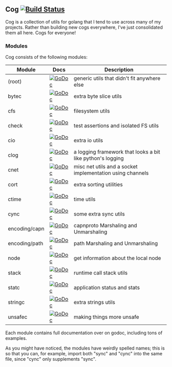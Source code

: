 ## Cog [![Build Status](https://travis-ci.org/iheartradio/cog.svg)](https://travis-ci.org/iheartradio/cog)

Cog is a collection of utils for golang that I tend to use across many of my projects. Rather than building new cogs everywhere, I've just consolidated them all here. Cogs for everyone!

### Modules

Cog consists of the following modules:

| Module        | Docs                                            | Description |
| ------------- | ----------------------------------------------- | ----------- |
| (root)        | [![GoDoc][root-status]][root]                   | generic utils that didn't fit anywhere else
| bytec         | [![GoDoc][bytec-status]][bytec]                 | extra byte slice utils
| cfs           | [![GoDoc][cfs-status]][cfs]                     | filesystem utils
| check         | [![GoDoc][check-status]][check]                 | test assertions and isolated FS utils
| cio           | [![GoDoc][cio-status]][cio]                     | extra io utils
| clog          | [![GoDoc][clog-status]][clog]                   | a logging framework that looks a bit like python's logging
| cnet          | [![GoDoc][cnet-status]][cnet]                   | misc net utils and a socket implementation using channels
| cort          | [![GoDoc][cort-status]][cort]                   | extra sorting utilities
| ctime         | [![GoDoc][ctime-status]][ctime]                 | time utils
| cync          | [![GoDoc][cync-status]][cync]                   | some extra sync utils
| encoding/capn | [![GoDoc][encoding-capn-status]][encoding-capn] | capnproto Marshaling and Unmarshaling
| encoding/path | [![GoDoc][encoding-path-status]][encoding-path] | path Marshaling and Unmarshaling
| node          | [![GoDoc][node-status]][node]                   | get information about the local node
| stack         | [![GoDoc][stack-status]][stack]                 | runtime call stack utils
| statc         | [![GoDoc][statc-status]][statc]                 | application status and stats
| stringc       | [![GoDoc][stringc-status]][stringc]             | extra strings utils
| unsafec       | [![GoDoc][unsafec-status]][unsafec]             | making things more unsafe

[root]: https://godoc.org/github.com/iheartradio/cog
[root-status]: https://godoc.org/github.com/iheartradio/cog?status.svg
[bytec]: https://godoc.org/github.com/iheartradio/cog/bytec
[bytec-status]: https://godoc.org/github.com/iheartradio/cog/bytec?status.svg
[cfs]: https://godoc.org/github.com/iheartradio/cog/cfs
[cfs-status]: https://godoc.org/github.com/iheartradio/cog/cfs?status.svg
[check]: https://godoc.org/github.com/iheartradio/cog/check
[check-status]: https://godoc.org/github.com/iheartradio/cog/check?status.svg
[cio]: https://godoc.org/github.com/iheartradio/cog/cio
[cio-status]: https://godoc.org/github.com/iheartradio/cog/cio?status.svg
[clog]: https://godoc.org/github.com/iheartradio/cog/clog
[clog-status]: https://godoc.org/github.com/iheartradio/cog/clog?status.svg
[cnet]: https://godoc.org/github.com/iheartradio/cog/cnet
[cnet-status]: https://godoc.org/github.com/iheartradio/cog/cnet?status.svg
[cort]: https://godoc.org/github.com/iheartradio/cog/cort
[cort-status]: https://godoc.org/github.com/iheartradio/cog/cort?status.svg
[ctime]: https://godoc.org/github.com/iheartradio/cog/ctime
[ctime-status]: https://godoc.org/github.com/iheartradio/cog/ctime?status.svg
[cync]: https://godoc.org/github.com/iheartradio/cog/cync
[cync-status]: https://godoc.org/github.com/iheartradio/cog/cync?status.svg
[encoding-capn]: https://godoc.org/github.com/iheartradio/cog/encoding/capn
[encoding-capn-status]: https://godoc.org/github.com/iheartradio/cog/encoding/capn?status.svg
[encoding-path]: https://godoc.org/github.com/iheartradio/cog/encoding/path
[encoding-path-status]: https://godoc.org/github.com/iheartradio/cog/encoding/path?status.svg
[node]: https://godoc.org/github.com/iheartradio/cog/node
[node-status]: https://godoc.org/github.com/iheartradio/cog/node?status.svg
[stack]: https://godoc.org/github.com/iheartradio/cog/stack
[stack-status]: https://godoc.org/github.com/iheartradio/cog/stack?status.svg
[statc]: https://godoc.org/github.com/iheartradio/cog/statc
[statc-status]: https://godoc.org/github.com/iheartradio/cog/statc?status.svg
[stringc]: https://godoc.org/github.com/iheartradio/cog/stringc
[stringc-status]: https://godoc.org/github.com/iheartradio/cog/stringc?status.svg
[unsafec]: https://godoc.org/github.com/iheartradio/cog/unsafec
[unsafec-status]: https://godoc.org/github.com/iheartradio/cog/unsafec?status.svg

Each module contains full documentation over on godoc, including tons of examples.

As you might have noticed, the modules have weirdly spelled names; this is so
that you can, for example, import both "sync" and "cync" into the same file,
since "cync" only supplements "sync".
